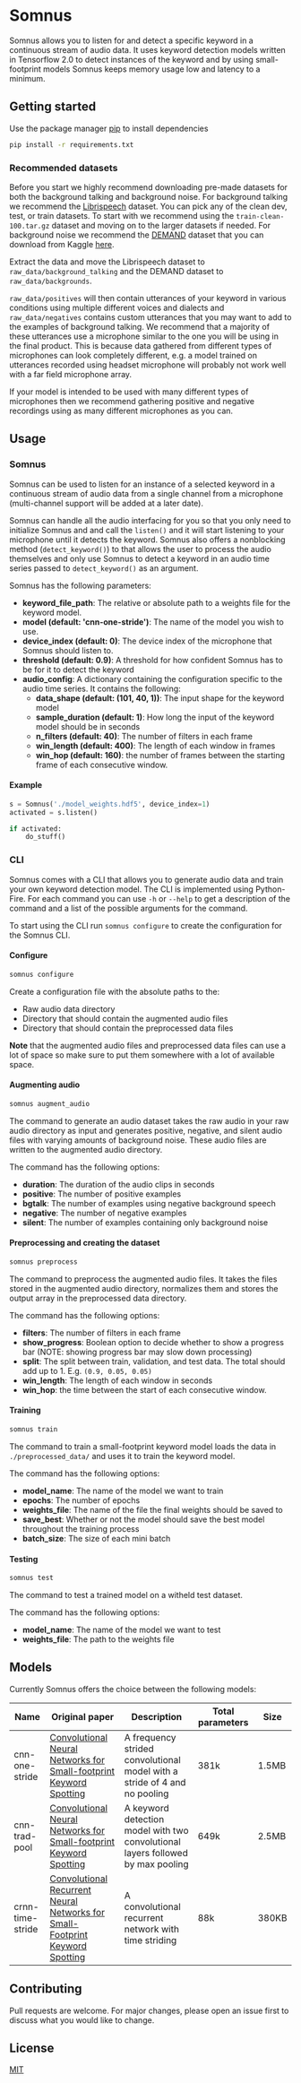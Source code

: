 # Somnus

Somnus allows you to listen for and detect a specific keyword in a continuous stream of audio data. It uses keyword detection models written in Tensorflow 2.0 to detect instances of the keyword and by using small-footprint models Somnus keeps memory usage low and latency to a minimum.

## Getting started

Use the package manager [pip](https://pip.pypa.io/en/stable/) to install dependencies

```bash
pip install -r requirements.txt
```

### Recommended datasets

Before you start we highly recommend downloading pre-made datasets for both the background talking and background noise. For background talking we recommend the [Librispeech](http://www.openslr.org/12/) dataset. You can pick any of the clean dev, test, or train datasets. To start with we recommend using the `train-clean-100.tar.gz` dataset and moving on to the larger datasets if needed. For background noise we recommend the [DEMAND](https://asa.scitation.org/doi/abs/10.1121/1.4799597) dataset that you can download from Kaggle [here](https://www.kaggle.com/aanhari/demand-dataset).

Extract the data and move the Librispeech dataset to `raw_data/background_talking` and the DEMAND dataset to `raw_data/backgrounds`.

`raw_data/positives` will then contain utterances of your keyword in various conditions using multiple different voices and dialects and `raw_data/negatives` contains custom utterances that you may want to add to the examples of background talking. We recommend that a majority of these utterances use a microphone similar to the one you will be using in the final product. This is because data gathered from different types of microphones can look completely different, e.g. a model trained on utterances recorded using headset microphone will probably not work well with a far field microphone array.

If your model is intended to be used with many different types of microphones then we recommend gathering positive and negative recordings using as many different microphones as you can.

## Usage

### Somnus

Somnus can be used to listen for an instance of a selected keyword in a continuous stream of audio data from a single channel from a microphone (multi-channel support will be added at a later date).

Somnus can handle all the audio interfacing for you so that you only need to initialize Somnus and and call the `listen()` and it will start listening to your microphone until it detects the keyword. Somnus also offers a nonblocking method (`detect_keyword()`) to that allows the user to process the audio themselves and only use Somnus to detect a keyword in an audio time series passed to `detect_keyword()` as an argument.

Somnus has the following parameters:

* **keyword_file_path**: The relative or absolute path to a weights file for the keyword model.
* **model (default: 'cnn-one-stride')**: The name of the model you wish to use.
* **device_index (default: 0)**: The device index of the microphone that Somnus should listen to.
* **threshold (default: 0.9)**: A threshold for how confident Somnus has to be for it to detect the keyword
* **audio_config**: A dictionary containing the configuration specific to the audio time series. It contains the following:
	* **data_shape (default: (101, 40, 1))**: The input shape for the keyword model
	* **sample_duration (default: 1)**: How long the input of the keyword model should be in seconds
	* **n_filters (default: 40)**: The number of filters in each frame
	* **win_length (default: 400)**: The length of each window in frames
	* **win_hop (default: 160)**: the number of frames between the starting frame of each consecutive window.

#### Example

```python
s = Somnus('./model_weights.hdf5', device_index=1)
activated = s.listen()

if activated:
	do_stuff()
```

### CLI

Somnus comes with a CLI that allows you to generate audio data and train your own keyword detection model. The CLI is implemented using Python-Fire. For each command you can use `-h` or `--help` to get a description of the command and a list of the possible arguments for the command.

To start using the CLI run `somnus configure` to create the configuration for the Somnus CLI.

#### Configure

```bash
somnus configure
```

Create a configuration file with the absolute paths to the:

* Raw audio data directory
* Directory that should contain the augmented audio files
* Directory that should contain the preprocessed data files

**Note** that the augmented audio files and preprocessed data files can use a lot of space so make sure to put them somewhere with a lot of available space.

#### Augmenting audio

```bash
somnus augment_audio
```

The command to generate an audio dataset takes the raw audio in your raw audio directory as input and generates positive, negative, and silent audio files with varying amounts of background noise. These audio files are written to the augmented audio directory.

The command has the following options: 

* **duration**: The duration of the audio clips in seconds
* **positive**: The number of positive examples
* **bgtalk**: The number of examples using negative background speech
* **negative**: The number of negative examples
* **silent**: The number of examples containing only background noise

#### Preprocessing and creating the dataset
```bash
somnus preprocess
```

The command to preprocess the augmented audio files. It takes the files stored in the augmented audio directory, normalizes them and stores the output array in the preprocessed data directory.

The command has the following options: 

* **filters**: The number of filters in each frame
* **show_progress**: Boolean option to decide whether to show a progress bar (NOTE: showing progress bar may slow down processing)
* **split**: The split between train, validation, and test data. The total should add up to 1. E.g. `(0.9, 0.05, 0.05)`
* **win_length**: The length of each window in seconds
* **win_hop**: the time between the start of each consecutive window.

#### Training

```bash
somnus train
```

The command to train a small-footprint keyword model loads the data in `./preprocessed_data/` and uses it to train the keyword model.

The command has the following options:

* **model_name**: The name of the model we want to train
* **epochs**: The number of epochs
* **weights_file**: The name of the file the final weights should be saved to
* **save_best**: Whether or not the model should save the best model throughout the training process
* **batch_size**: The size of each mini batch

#### Testing

```bash
somnus test
```

The command to test a trained model on a witheld test dataset.

The command has the following options:

* **model_name**: The name of the model we want to test
* **weights_file**: The path to the weights file

## Models

Currently Somnus offers the choice between the following models:

| Name           | Original paper                                                                                                                                                          | Description                                                                     | Total parameters | Size |
|----------------|-----------------------------------------------------------------------------------------------------------------------------------------------------------------|---------------------------------------------------------------------------------|-------------------------|-----------|
| cnn-one-stride | [Convolutional Neural Networks for Small-footprint Keyword Spotting](https://static.googleusercontent.com/media/research.google.com/en//pubs/archive/43969.pdf) | A frequency strided convolutional model with a stride of 4 and no pooling       | 381k                    | 1.5MB     |
| cnn-trad-pool  | [Convolutional Neural Networks for Small-footprint Keyword Spotting](https://static.googleusercontent.com/media/research.google.com/en//pubs/archive/43969.pdf) | A keyword detection model with two convolutional layers followed by max pooling | 649k                    | 2.5MB     |
| crnn-time-stride  | [Convolutional Recurrent Neural Networks for Small-Footprint Keyword Spotting](https://arxiv.org/ftp/arxiv/papers/1703/1703.05390.pdf) | A convolutional recurrent network with time striding | 88k                    | 380KB     |

## Contributing
Pull requests are welcome. For major changes, please open an issue first to discuss what you would like to change.

## License
[MIT](https://choosealicense.com/licenses/mit/)


